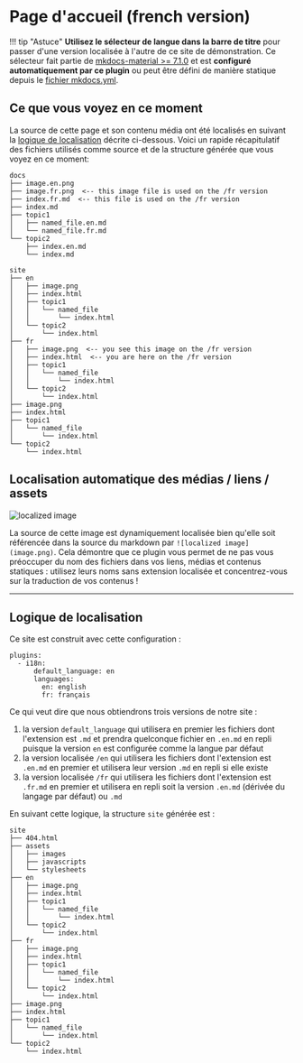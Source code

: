 # Page d'accueil (french version)

!!! tip "Astuce"
    **Utilisez le sélecteur de langue dans la barre de titre** pour passer d'une version localisée à l'autre de ce site de démonstration. Ce sélecteur fait partie de [mkdocs-material >= 7.1.0](https://squidfunk.github.io/mkdocs-material/setup/changing-the-language/#site-language-selector) et est **configuré automatiquement par ce plugin** ou peut être défini de manière statique depuis le [fichier mkdocs.yml](https://github.com/ultrabug/mkdocs-static-i18n/blob/main/mkdocs.yml).

## Ce que vous voyez en ce moment

La source de cette page et son contenu média ont été localisés en suivant la
[logique de localisation](#logique-de-localisation) décrite ci-dessous. Voici
un rapide récapitulatif des fichiers utilisés comme source et de la structure
générée que vous voyez en ce moment:

```
docs
├── image.en.png
├── image.fr.png  <-- this image file is used on the /fr version
├── index.fr.md  <-- this file is used on the /fr version
├── index.md
├── topic1
│   ├── named_file.en.md
│   └── named_file.fr.md
└── topic2
    ├── index.en.md
    └── index.md
```

```
site
├── en
│   ├── image.png
│   ├── index.html
│   ├── topic1
│   │   └── named_file
│   │       └── index.html
│   └── topic2
│       └── index.html
├── fr
│   ├── image.png  <-- you see this image on the /fr version
│   ├── index.html  <-- you are here on the /fr version
│   ├── topic1
│   │   └── named_file
│   │       └── index.html
│   └── topic2
│       └── index.html
├── image.png
├── index.html
├── topic1
│   └── named_file
│       └── index.html
└── topic2
    └── index.html
```

## Localisation automatique des médias / liens / assets

![localized image](image.png)

La source de cette image est dynamiquement localisée bien qu'elle soit
référencée dans la source du markdown par `![localized image](image.png)`.
Cela démontre que ce plugin vous permet de ne pas vous préoccuper du nom
des fichiers dans vos liens, médias et contenus statiques : utilisez leurs
noms sans extension localisée et concentrez-vous sur la traduction de vos
contenus !

---

## Logique de localisation

Ce site est construit avec cette configuration :

```
plugins:
  - i18n:
      default_language: en
      languages:
        en: english
        fr: français
```

Ce qui veut dire que nous obtiendrons trois versions de notre site :

1. la version `default_language` qui utilisera en premier les fichiers dont
l'extension est `.md` et prendra quelconque fichier en `.en.md` en repli
puisque la version `en` est configurée comme la langue par défaut
2. la version localisée `/en` qui utilisera les fichiers dont l'extension est
`.en.md` en premier et utilisera leur version `.md` en repli si elle existe
3. la version localisée `/fr` qui utilisera les fichiers dont l'extension est
`.fr.md` en premier et utilisera en repli soit la version `.en.md` (dérivée
du langage par défaut) ou `.md`

En suivant cette logique, la structure `site` générée est :

```
site
├── 404.html
├── assets
│   ├── images
│   ├── javascripts
│   └── stylesheets
├── en
│   ├── image.png
│   ├── index.html
│   ├── topic1
│   │   └── named_file
│   │       └── index.html
│   └── topic2
│       └── index.html
├── fr
│   ├── image.png
│   ├── index.html
│   ├── topic1
│   │   └── named_file
│   │       └── index.html
│   └── topic2
│       └── index.html
├── image.png
├── index.html
├── topic1
│   └── named_file
│       └── index.html
└── topic2
    └── index.html
```
